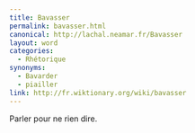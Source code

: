 ```yaml
---
title: Bavasser
permalink: bavasser.html
canonical: http://lachal.neamar.fr/Bavasser
layout: word
categories:
  - Rhétorique
synonyms:
  - Bavarder
  - piailler
link: http://fr.wiktionary.org/wiki/bavasser
---
```


Parler pour ne rien dire.


